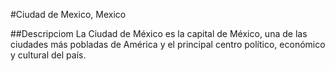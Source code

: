 #Ciudad de Mexico, Mexico

##Descripciom
La Ciudad de México es la capital de México, una de las ciudades más pobladas de América y el principal centro político, económico y cultural del país. 

